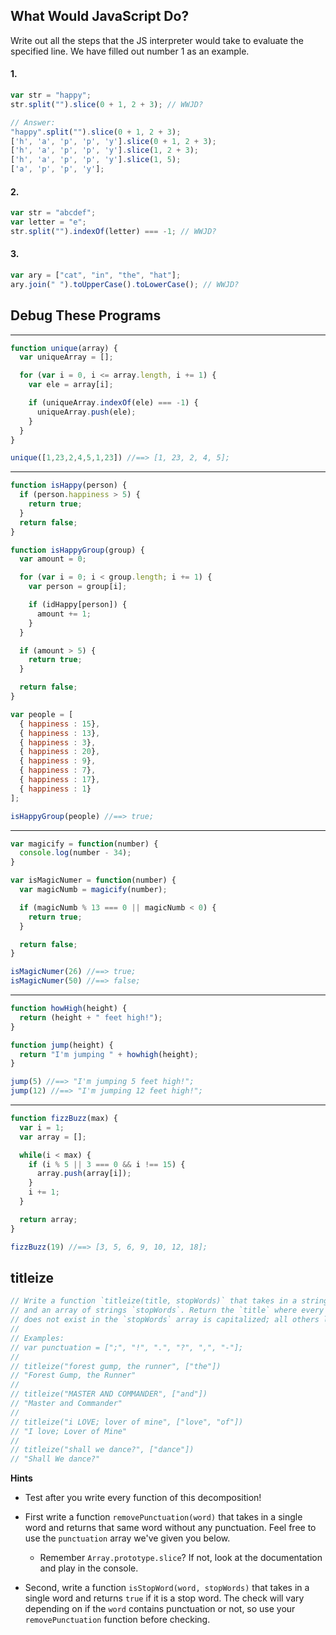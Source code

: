 ## What Would JavaScript Do?

Write out all the steps that the JS interpreter would take to evaluate
the specified line. We have filled out number 1 as an example.

#### 1.
```js
var str = "happy";
str.split("").slice(0 + 1, 2 + 3); // WWJD?

// Answer:
"happy".split("").slice(0 + 1, 2 + 3);
['h', 'a', 'p', 'p', 'y'].slice(0 + 1, 2 + 3);
['h', 'a', 'p', 'p', 'y'].slice(1, 2 + 3);
['h', 'a', 'p', 'p', 'y'].slice(1, 5);
['a', 'p', 'p', 'y'];

```
#### 2.
```js
var str = "abcdef";
var letter = "e";
str.split("").indexOf(letter) === -1; // WWJD?
```
#### 3.
```js
var ary = ["cat", "in", "the", "hat"];
ary.join(" ").toUpperCase().toLowerCase(); // WWJD?
```

## Debug These Programs
-----------------------------------------------------
```javascript
function unique(array) {
  var uniqueArray = [];

  for (var i = 0, i <= array.length, i += 1) {
    var ele = array[i];

    if (uniqueArray.indexOf(ele) === -1) {
      uniqueArray.push(ele);
    }
  }
}

unique([1,23,2,4,5,1,23]) //==> [1, 23, 2, 4, 5];
```
-----------------------------------------------------

```javascript
function isHappy(person) {
  if (person.happiness > 5) {
    return true;
  }
  return false;
}

function isHappyGroup(group) {
  var amount = 0;

  for (var i = 0; i < group.length; i += 1) {
    var person = group[i];

    if (idHappy[person]) {
      amount += 1;
    }
  }

  if (amount > 5) {
    return true;
  }

  return false;
}

var people = [
  { happiness : 15},
  { happiness : 13},
  { happiness : 3},
  { happiness : 20},
  { happiness : 9},
  { happiness : 7},
  { happiness : 17},
  { happiness : 1}
];

isHappyGroup(people) //==> true;
```

-----------------------------------------------------

```javascript
var magicify = function(number) {
  console.log(number - 34);
}

var isMagicNumer = function(number) {
  var magicNumb = magicify(number);

  if (magicNumb % 13 === 0 || magicNumb < 0) {
    return true;
  }

  return false;
}

isMagicNumer(26) //==> true;
isMagicNumer(50) //==> false;
```

-----------------------------------------------------

```javascript
function howHigh(height) {
  return (height + " feet high!");
}

function jump(height) {
  return "I'm jumping " + howhigh(height);
}

jump(5) //==> "I'm jumping 5 feet high!";
jump(12) //==> "I'm jumping 12 feet high!";
```

-----------------------------------------------------

```javascript
function fizzBuzz(max) {
  var i = 1;
  var array = [];

  while(i < max) {
    if (i % 5 || 3 === 0 && i !== 15) {
      array.push(array[i]);
    }
    i += 1;
  }

  return array;
}

fizzBuzz(19) //==> [3, 5, 6, 9, 10, 12, 18];
```

## titleize

```js
// Write a function `titleize(title, stopWords)` that takes in a string `title`
// and an array of strings `stopWords`. Return the `title` where every word that
// does not exist in the `stopWords` array is capitalized; all others lowercase.
//
// Examples:
// var punctuation = [";", "!", ".", "?", ",", "-"];
//
// titleize("forest gump, the runner", ["the"])
// "Forest Gump, the Runner"
//
// titleize("MASTER AND COMMANDER", ["and"])
// "Master and Commander"
//
// titleize("i LOVE; lover of mine", ["love", "of"])
// "I love; Lover of Mine"
//
// titleize("shall we dance?", ["dance"])
// "Shall We dance?"
```

**Hints**
* Test after you write every function of this decomposition!

* First write a function `removePunctuation(word)` that takes in a single word
and returns that same word without any punctuation. Feel free to use the
`punctuation` array we've given you below.
  * Remember `Array.prototype.slice`? If not, look at the documentation and play in the console.


* Second, write a function `isStopWord(word, stopWords)` that takes in a single
word and returns `true` if it is a stop word. The check will vary depending on
if the `word` contains punctuation or not, so use your `removePunctuation` function
before checking.
